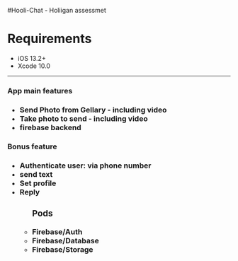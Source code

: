 #Hooli-Chat - Holiigan assessmet


<h1>Requirements</h1>

<ul>
  <li>iOS 13.2+</li>
  <li>Xcode 10.0</li>
</ul>

<hr>

<h3>App main features<h3>
<ul>
        <li>Send Photo from Gellary - including video</li>
        <li>Take photo to send - including video</li>
        <li>firebase backend</li>
    </ul>

<h3>Bonus feature<h3>
    <ul>
        <li>Authenticate user: via phone number</li>
        <li>send text</li>
        <li>Set profile</li>
        <li>Reply</li>
    <ul>
    
<h3>Pods</h3>
    <li>Firebase/Auth</li>
    <li>Firebase/Database</li>
    <li>Firebase/Storage</li>
    
